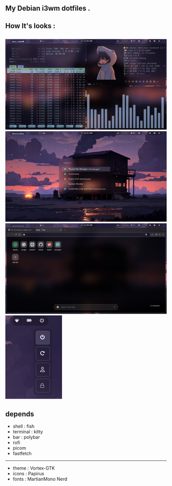 My Debian i3wm dotfiles .
------------------------
How It's looks : 
----------------
![Alt text](images/o1.png)
![Alt text](images/o2.png)
![Alt text](images/o4.png)
![Alt text](images/o3.png)
--------------------------
depends 
-------
- shell : fish
- terminal : kitty 
- bar : polybar
- rofi 
- picom
- fastfetch
---------
- theme : Vortex-GTK
- icons : Papirus
- fonts : MartianMono Nerd
